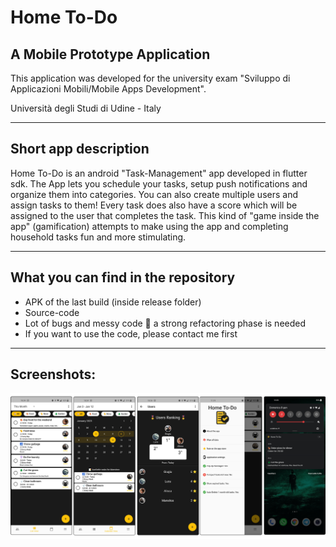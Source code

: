 # Home To-Do
## A Mobile Prototype Application

This application was developed for the university exam "Sviluppo di Applicazioni Mobili/Mobile Apps Development".

Università degli Studi di Udine - Italy

---

## Short app description
Home To-Do is an android "Task-Management" app developed in flutter sdk. The App lets you schedule your tasks, setup push notifications and organize them into categories. You can also create multiple users and assign tasks to them! Every task does also have a score which will be assigned to the user that completes the task. This kind of "game inside the app" (gamification) attempts to make using the app and completing household tasks fun and more stimulating.

---

## What you can find in the repository
- APK of the last build (inside release folder)
- Source-code
- Lot of bugs and messy code 🙂 a strong refactoring phase is needed
- If you want to use the code, please contact me first

---

## Screenshots:
![](Images.png)